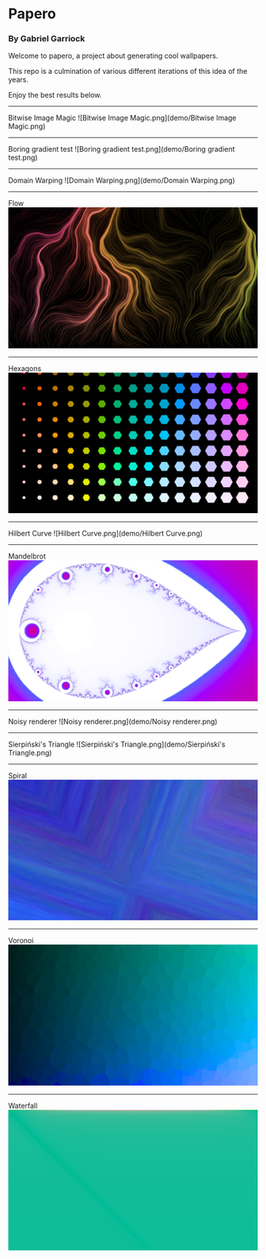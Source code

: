 # Papero
### By Gabriel Garriock

Welcome to papero, a project about generating cool wallpapers.

This repo is a culmination of various different iterations of this idea of the years. 

Enjoy the best results below.

---

Bitwise Image Magic
![Bitwise Image Magic.png](demo/Bitwise Image Magic.png)

---

Boring gradient test
![Boring gradient test.png](demo/Boring gradient test.png)

---

Domain Warping
![Domain Warping.png](demo/Domain Warping.png)

---

Flow
![Flow.png](demo/Flow.png)

---

Hexagons
![Hexagons.png](demo/Hexagons.png)

---

Hilbert Curve
![Hilbert Curve.png](demo/Hilbert Curve.png)

---

Mandelbrot
![Mandelbrot.png](demo/Mandelbrot.png)

---

Noisy renderer
![Noisy renderer.png](demo/Noisy renderer.png)

---

Sierpiński's Triangle
![Sierpiński's Triangle.png](demo/Sierpiński's Triangle.png)

---

Spiral
![Spiral.png](demo/Spiral.png)

---

Voronoi
![Voronoi.png](demo/Voronoi.png)

---

Waterfall
![Waterfall.png](demo/Waterfall.png)
